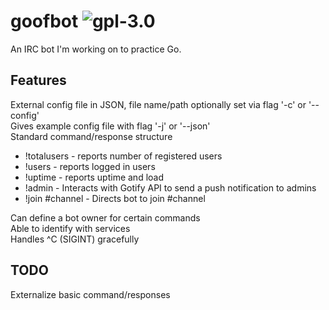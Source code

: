 # goofbot ![gpl-3.0](https://img.shields.io/badge/license-GPLv3-brightgreen.svg "GPL v3")

An IRC bot I'm working on to practice Go.

## Features

External config file in JSON, file name/path optionally set via flag '-c' or '--config'  
Gives example config file with flag '-j' or '--json'  
Standard command/response structure  
* !totalusers - reports number of registered users  
* !users - reports logged in users  
* !uptime - reports uptime and load      
* !admin - Interacts with Gotify API to send a push notification to admins  
* !join #channel - Directs bot to join #channel  

Can define a bot owner for certain commands  
Able to identify with services  
Handles ^C (SIGINT) gracefully  

## TODO

Externalize basic command/responses   
